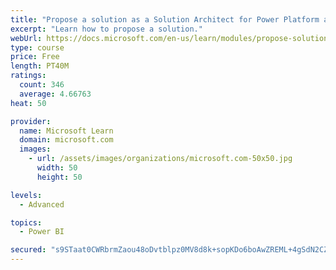 ```yaml
---
title: "Propose a solution as a Solution Architect for Power Platform and Dynamics 365"
excerpt: "Learn how to propose a solution."
webUrl: https://docs.microsoft.com/en-us/learn/modules/propose-solution/
type: course
price: Free
length: PT40M
ratings:
  count: 346
  average: 4.66763
heat: 50

provider:
  name: Microsoft Learn
  domain: microsoft.com
  images:
    - url: /assets/images/organizations/microsoft.com-50x50.jpg
      width: 50
      height: 50

levels:
  - Advanced

topics:
  - Power BI

secured: "s9STaat0CWRbrmZaou48oDvtblpz0MV8d8k+sopKDo6boAwZREML+4gSdN2CZu21ES9OBNW82/wjX61B+uBydjlOXccDqycHpc2sWZC6LObm/D6o3OKn5+2b/aPTUkbsTArsZbZ5qSeiHt8bwN6anJ0wP4DFVk/Dbz1PEEnXrujrpaayct4Uetw98LpN5RuqkCzKg2/yyRMyL59UaORDAuRLUKFRbarMkwz8T4DQE/I6cDikJ3gOmfJJ6gfUnLjmugs3lSl+gxapa54AVZUjnWYBQlmyZvxdmkcntAPv8PdWSTTjPadGGAeP11DWqUAfYiqMyN4X+ko/1FEfePhCGHsmRotv9oPXQFT0J+OPWGCjm170sdu2quV6T0/0PA612UR+r7FnS7HA2TDnUksKckYIUsxbxR4dhXPk16t1Myg=;Kr8Fx/6JPYhtQfEaNNqFOg=="
---
```


